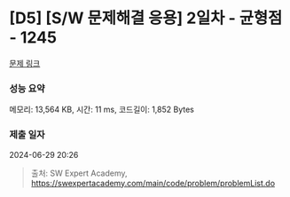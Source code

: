 # [D5] [S/W 문제해결 응용] 2일차 - 균형점 - 1245

[문제 링크](https://swexpertacademy.com/main/code/problem/problemDetail.do?contestProbId=AV15MeBKAOgCFAYD)

### 성능 요약

메모리: 13,564 KB, 시간: 11 ms, 코드길이: 1,852 Bytes

### 제출 일자

2024-06-29 20:26

> 출처: SW Expert Academy, https://swexpertacademy.com/main/code/problem/problemList.do
